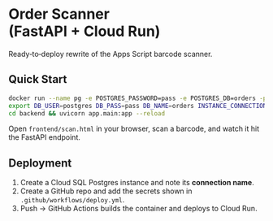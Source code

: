 # Order Scanner (FastAPI + Cloud Run)

Ready‑to‑deploy rewrite of the Apps Script barcode scanner.

## Quick Start

```bash
docker run --name pg -e POSTGRES_PASSWORD=pass -e POSTGRES_DB=orders -p 5432:5432 -d postgres:15
export DB_USER=postgres DB_PASS=pass DB_NAME=orders INSTANCE_CONNECTION_NAME=local
cd backend && uvicorn app.main:app --reload
```

Open `frontend/scan.html` in your browser, scan a barcode, and watch it hit the FastAPI endpoint.

## Deployment

1. Create a Cloud SQL Postgres instance and note its **connection name**.
2. Create a GitHub repo and add the secrets shown in `.github/workflows/deploy.yml`.
3. Push → GitHub Actions builds the container and deploys to Cloud Run.

